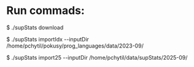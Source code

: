 Run commads:
============

$ ./supStats download

$ ./supStats importIdx --inputDir /home/pchytil/pokusy/prog_languages/data/2023-09/

$ ./supStats import25 --inputDir /home/pchytil/data/supStats/2025-09/